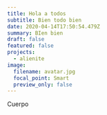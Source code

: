 ```yaml
---
title: Hola a todos
subtitle: Bien todo bien
date: 2020-04-14T17:50:54.479Z
summary: BIen bien
draft: false
featured: false
projects:
  - alienite
image:
  filename: avatar.jpg
  focal_point: Smart
  preview_only: false
---
```

Cuerpo